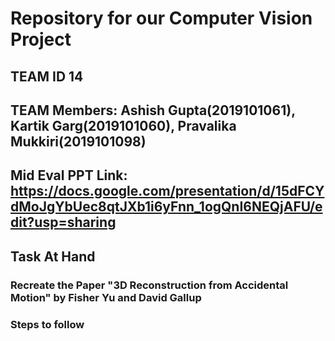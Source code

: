 # Repository for our Computer Vision Project
## TEAM ID 14
## TEAM Members: Ashish Gupta(2019101061), Kartik Garg(2019101060), Pravalika Mukkiri(2019101098)
## Mid Eval PPT Link: https://docs.google.com/presentation/d/15dFCYdMoJgYbUec8qtJXb1i6yFnn_1ogQnI6NEQjAFU/edit?usp=sharing

## Task At Hand
### Recreate the Paper "3D Reconstruction from Accidental Motion" by Fisher Yu and David Gallup

### Steps to follow